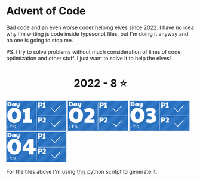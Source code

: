 # Advent of Code
Bad code and an even worse coder helping elves since 2022.
I have no idea why I'm writing js code inside typescript files, but I'm doing it anyway and no one is going to stop me.

PS. I try to solve problems without much consideration of lines of code, optimization and other stuff. I just want to solve it to help the elves!

<!-- AOC TILES BEGIN -->
<h1 align="center">
  2022 - 8 ⭐
</h1>
<a href="2022/01/2022aoc01.ts">
  <img src="Media/2022/01.png" width="161px">
</a>
<a href="2022/02/2022aoc02.ts">
  <img src="Media/2022/02.png" width="161px">
</a>
<a href="2022/03/2022aoc03.ts">
  <img src="Media/2022/03.png" width="161px">
</a>
<a href="2022/04/2022aoc04.ts">
  <img src="Media/2022/04.png" width="161px">
</a>

<!-- AOC TILES END -->

For the tiles above I'm using [this](https://github.com/LiquidFun/adventofcode/tree/main/AoCTiles) python scritpt to generate it.